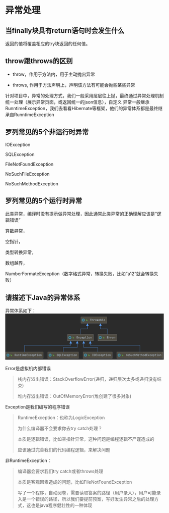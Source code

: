 # 异常处理

## 当finally块具有return语句时会发生什么

返回的值将覆盖相应的try块返回的任何值。

## throw跟throws的区别

- throw，作用于方法内，用于主动抛出异常

- throws, 作用于方法声明上，声明该方法有可能会抛些某些异常

针对项目中，异常的处理方式，我们一般采用层层往上抛，最终通过异常处理机制统一处理（展示异常页面，或返回统一的json信息），自定义 异常一般继承RunntimeException，我们去看看Hibernate等框架，他们的异常体系都是最终继承自RunntimeException

## 罗列常见的5个非运行时异常

IOException

SQLException

FileNotFoundException

NoSuchFileException

NoSuchMethodException

## 罗列常见的5个运行时异常

此类异常，编译时没有提示做异常处理，因此通常此类异常的正确理解应该是“逻辑错误”

算数异常，

空指针，

类型转换异常，

数组越界，

NumberFormateException（数字格式异常，转换失败，比如“a12”就会转换失败）

## 请描述下Java的异常体系

异常体系如下：
![异常体系](assets/787d53f388ca975c960ac8e9050bdea972abf783744384411a57e89e5a5cb852.png)  

Error是虚拟机内部错误

> 栈内存溢出错误：StackOverflowError(递归，递归层次太多或递归没有结束)
>
> 堆内存溢出错误：OutOfMemoryError(堆创建了很多对象)

Exception是我们编写的程序错误

> RuntimeException：也称为LogicException
>
> 为什么编译器不会要求你去try catch处理？
>
> 本质是逻辑错误，比如空指针异常，这种问题是编程逻辑不严谨造成的
>
> 应该通过完善我们的代码编程逻辑，来解决问题

非RuntimeException：

> 编译器会要求我们try catch或者throws处理
>
> 本质是客观因素造成的问题，比如FileNotFoundException
>
> 写了一个程序，自动阅卷，需要读取答案的路径（用户录入），用户可能录入是一个错误的路径，所以我们要提前预案，写好发生异常之后的处理方式，这也是java程序健壮性的一种体现

